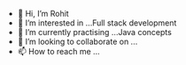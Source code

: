 - 👋 Hi, I’m Rohit
- 👀 I’m interested in ...Full stack development 
- 🌱 I’m currently practising ...Java concepts
- 💞️ I’m looking to collaborate on ...
- 📫 How to reach me ... 

<!---
rohitpractise/rohitpractise is a ✨ special ✨ repository because its `README.md` (this file) appears on your GitHub profile.
You can click the Preview link to take a look at your changes.
--->
